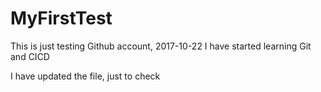 # MyFirstTest
This is just testing Github account, 2017-10-22 I have started learning Git and CICD 

I have updated the file, just to check
